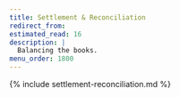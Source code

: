 ```yaml
---
title: Settlement & Reconciliation
redirect_from:
estimated_read: 16
description: |
  Balancing the books.
menu_order: 1800
---
```


{% include settlement-reconciliation.md %}
